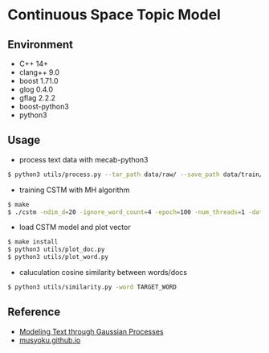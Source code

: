 # Continuous Space Topic Model

## Environment

- C++ 14+
- clang++ 9.0
- boost 1.71.0
- glog 0.4.0
- gflag 2.2.2
- boost-python3
- python3

## Usage

- process text data with mecab-python3

```bash
$ python3 utils/process.py --tar_path data/raw/ --save_path data/train/
```

- training CSTM with MH algorithm

```bash
$ make
$ ./cstm -ndim_d=20 -ignore_word_count=4 -epoch=100 -num_threads=1 -data_path=./data/train/ -validation_data_path=./data/validation/ -model_path=./model/cstm.model
```


- load CSTM model and plot vector

```bash
$ make install
$ python3 utils/plot_doc.py
$ python3 utils/plot_word.py
```

- caluculation cosine similarity between words/docs

```bash
$ python3 utils/similarity.py -word TARGET_WORD
```

## Reference

- [Modeling Text through Gaussian Processes](http://chasen.org/~daiti-m/paper/nl213cstm.pdf)
- [musyoku.github.io](http://musyoku.github.io/)
